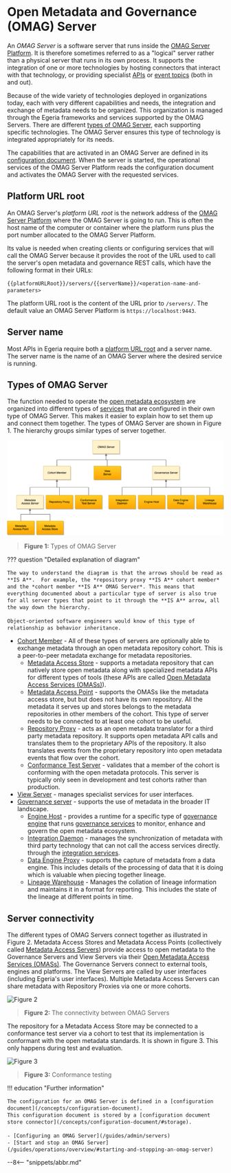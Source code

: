 <!-- SPDX-License-Identifier: CC-BY-4.0 -->
<!-- Copyright Contributors to the Egeria project. -->

# Open Metadata and Governance (OMAG) Server

An *OMAG Server* is a software server that runs inside the [OMAG Server Platform](/concepts/omag-server-platform). It is therefore sometimes referred to as a "logical" server rather than a physical server that runs in its own process. It supports the integration of one or more technologies by hosting connectors that interact with that technology, or providing specialist [APIs](/basic-concepts/#application-programming-interface-apis) or [event topics](/basic-concepts/#topic) (both in and out).

Because of the wide variety of technologies deployed in organizations today, each with very different capabilities and needs, the integration and exchange of metadata needs to be organized. This organization is managed through the Egeria frameworks and services supported by the OMAG Servers. There are different [types of OMAG Server](#types-of-omag-server), each supporting specific technologies. The OMAG Server ensures this type of technology is integrated appropriately for its needs.

The capabilities that are activated in an OMAG Server are defined in its [configuration document](/concepts/configuration-document). When the server is started, the operational services of the OMAG Server Platform reads the configuration document and activates the OMAG Server with the requested services.

## Platform URL root

An OMAG Server's *platform URL root* is the network address of the [OMAG Server Platform](/concepts/omag-server-platform) where the OMAG Server is going to run. This is often the host name of the computer or container where the platform runs plus the port number allocated to the OMAG Server Platform.

Its value is needed when creating clients or configuring services that will call the OMAG Server because it provides the root of the URL used to call the server's open metadata and governance REST calls, which have the following format in their URLs:

```text
{{platformURLRoot}}/servers/{{serverName}}/<operation-name-and-parameters>
```

The platform URL root is the content of the URL prior to `/servers/`. The default value an OMAG Server Platform is `https://localhost:9443`.

## Server name

Most APIs in Egeria require both a [platform URL root](#platform-url-root) and a server name. The server name is the name of an OMAG Server where the desired service is running.

## Types of OMAG Server

The function needed to operate the [open metadata ecosystem](/concepts/open-metadata-ecosystem) are organized into different types of [services](/services) that are configured in their own type of OMAG Server.  This makes it easier to explain how to set them up and connect them together.
The types of OMAG Server are shown in Figure 1. The hierarchy groups similar types of server together.

![Figure 1](types-of-omag-servers.svg)
> **Figure 1:** Types of OMAG Server

??? question "Detailed explanation of diagram"

    The way to understand the diagram is that the arrows should be read as **IS A**.  For example, the *repository proxy **IS A** cohort member* and the *cohort member **IS A** OMAG Server*. This means that everything documented about a particular type of server is also true for all server types that point to it through the **IS A** arrow, all the way down the hierarchy.

    Object-oriented software engineers would know of this type of relationship as behavior inheritance.

- [Cohort Member](cohort-member) - All of these types of servers are optionally able to exchange metadata through an open metadata repository cohort.  This is a peer-to-peer metadata exchange for metadata repositories.
    - [Metadata Access Store](/concepts/metadata-access-store) - supports a metadata repository that can natively store open metadata along with specialized metadata APIs for different types of tools (these APIs are called [Open Metadata Access Services (OMASs)](/services/omas)).
    - [Metadata Access Point](/concepts/metadata-access-point) - supports the OMASs like the metadata access store, but but does not have its own repository. All the metadata it serves up and stores belongs to the metadata repositories in other members of the cohort.  This type of server needs to be connected to at least one cohort to be useful.
    - [Repository Proxy](/concepts/repository-proxy) - acts as an open metadata translator for a third party metadata repository. It supports open metadata API calls and translates them to the proprietary APIs of the repository. It also translates events from the proprietary repository into open metadata events that flow over the cohort.
    - [Conformance Test Server](/concepts/conformance-test-server) - validates that a member of the cohort is conforming with the open metadata protocols. This server is typically only seen in development and test cohorts rather than production.
- [View Server](/concepts/view-server) - manages specialist services for user interfaces.
- [Governance server](/concepts/governance-server) - supports the use of metadata in the broader IT landscape.
    - [Engine Host](/concepts/engine-host) - provides a runtime for a specific type of [governance engine](/concepts/governance-engine) that runs [governance services](/concepts/governance-service) to monitor, enhance and govern the open metadata ecosystem.
    - [Integration Daemon](/concepts/integration-daemon) - manages the synchronization of metadata with third party technology that can not call the access services directly.   through the [integration services](/services/omis).
    - [Data Engine Proxy](/concepts/data-engine-proxy) - supports the capture of metadata from a data engine. This includes details of the processing of data that it is doing which is valuable when piecing together lineage.
    - [Lineage Warehouse](/concepts/lineage-warehouse) - Manages the collation of lineage information and maintains it in a format for reporting. This includes the state of the lineage at different points in time.

## Server connectivity

The different types of OMAG Servers connect together as illustrated in Figure 2.  Metadata Access Stores and Metadata Access Points (collectively called [Metadata Access Servers](/concepts/metadata-access-server)) provide access to open metadata to the Governance Servers and View Servers via their [Open Metadata Access Services (OMASs)](/services/omas).
The Governance Servers connect to external tools, engines and platforms.  The View Servers are called by user interfaces (including Egeria's user interfaces).
Multiple Metadata Access Servers can share metadata with Repository Proxies via one or more cohorts.   



![Figure 2](omag-server-ecosystem.svg)
> **Figure 2:** The connectivity between OMAG Servers

The repository for a Metadata Access Store may be connected to a conformance test server via a cohort to test that its implementation is conformant with the open metadata standards.  It is shown in figure 3.  This only happens during test and evaluation.

![Figure 3](omag-server-ecosystem-cts.svg)
> **Figure 3:** Conformance testing



!!! education "Further information"

    The configuration for an OMAG Server is defined in a [configuration document](/concepts/configuration-document).
    This configuration document is stored by a [configuration document store connector](/concepts/configuration-document/#storage).

    - [Configuring an OMAG Server](/guides/admin/servers)
    - [Start and stop an OMAG Server](/guides/operations/overview/#starting-and-stopping-an-omag-server)

--8<-- "snippets/abbr.md"
